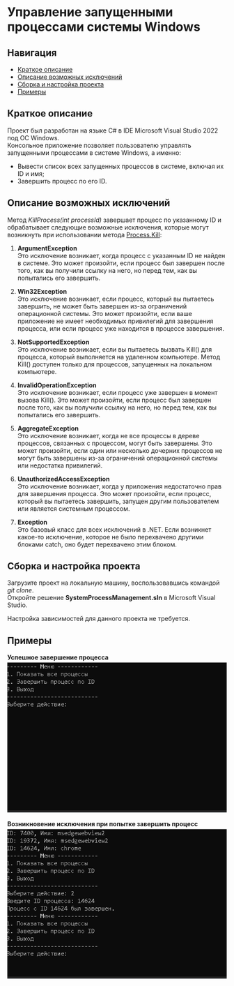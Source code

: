 # Управление запущенными процессами системы Windows

## Навигация
+ [Краткое описание](#краткое-описание)
+ [Описание возможных исключений](#описание-возможных-исключений)
+ [Сборка и настройка проекта](#сборка-и-настройка-проекта)
+ [Примеры](#примеры)


## Краткое описание

Проект был разработан на языке C# в IDE Microsoft Visual Studio 2022 под ОС Windows.  
Консольное приложение позволяет пользователю управлять запущенными процессами в системе Windows, а именно:  
* Вывести список всех запущенных процессов в системе, включая их ID и имя;
* Завершить процесс по его ID.

## Описание возможных исключений

Метод *KillProcess(int processId)* завершает процесс по указанному ID и обрабатывает следующие возможные исключения, которые могут возникнуть при использовании метода [Process.Kill](https://learn.microsoft.com/en-us/dotnet/api/system.diagnostics.process.kill?view=net-8.0):  

1. **ArgumentException**  
Это исключение возникает, когда процесс с указанным ID не найден в системе. Это может произойти, если процесс был завершен после того, как вы получили ссылку на него, но перед тем, как вы попытались его завершить.
  
2. **Win32Exception**  
Это исключение возникает, если процесс, который вы пытаетесь завершить, не может быть завершен из-за ограничений операционной системы. Это может произойти, если ваше приложение не имеет необходимых привилегий для завершения процесса, или если процесс уже находится в процессе завершения.
  
3. **NotSupportedException**  
Это исключение возникает, если вы пытаетесь вызвать Kill() для процесса, который выполняется на удаленном компьютере. Метод Kill() доступен только для процессов, запущенных на локальном компьютере.
  
4. **InvalidOperationException**  
Это исключение возникает, если процесс уже завершен в момент вызова Kill(). Это может произойти, если процесс был завершен после того, как вы получили ссылку на него, но перед тем, как вы попытались его завершить.
  
5. **AggregateException**  
Это исключение возникает, когда не все процессы в дереве процессов, связанных с процессом, могут быть завершены. Это может произойти, если один или несколько дочерних процессов не могут быть завершены из-за ограничений операционной системы или недостатка привилегий.
  
6. **UnauthorizedAccessException**  
Это исключение возникает, когда у приложения недостаточно прав для завершения процесса. Это может произойти, если процесс, который вы пытаетесь завершить, запущен другим пользователем или является системным процессом.
  
7. **Exception**  
Это базовый класс для всех исключений в .NET. Если возникнет какое-то исключение, которое не было перехвачено другими блоками catch, оно будет перехвачено этим блоком.

## Сборка и настройка проекта

Загрузите проект на локальную машину, воспользовавшись командой *git clone*.   
Откройте решение **SystemProcessManagement.sln** в Microsoft Visual Studio.   

Настройка зависимостей для данного проекта не требуется.  
  
## Примеры

**Успешное завершение процесса**  
![Пример1](https://github.com/1i10/SystemProcessManagement/blob/main/Example/exampleGood.gif)
  
**Возникновение исключения при попытке завершить процесс**  
![Пример2](https://github.com/1i10/SystemProcessManagement/blob/main/Example/exampleFail.gif)
